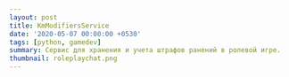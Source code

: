 ```yaml
---
layout: post
title: KmModifiersService
date: '2020-05-07 00:00:00 +0530'
tags: [python, gamedev]
summary: Сервис для хранения и учета штрафов ранений в ролевой игре.
thumbnail: roleplaychat.png
---
```

